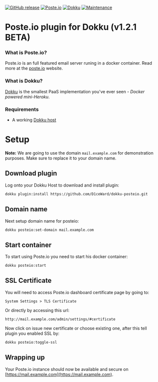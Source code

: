 [![GitHub release](https://img.shields.io/github/release/D1ceWard/dokku-posteio.svg)](https://github.com/D1ceWard/dokku-posteio)
[![Poste.io](https://img.shields.io/badge/Poste.io-2.2.1-blue.svg)](https://poste.io/changelog)
[![Dokku](https://img.shields.io/badge/Dokku-Repo-blue.svg)](https://github.com/dokku/dokku)
[![Maintenance](https://img.shields.io/badge/Maintained%3F-yes-green.svg)](https://github.com/D1ceWard/dokku-posteio/graphs/commit-activity)
# Poste.io plugin for Dokku (v1.2.1 BETA)

### What is Poste.io?

Poste.io is an full featured email server runing in a docker container. Read more at the [poste.io](https://poste.io/) website.

### What is Dokku?

[Dokku](http://dokku.viewdocs.io/dokku/) is the smallest PaaS implementation
you've ever seen - _Docker powered mini-Heroku_.

### Requirements
* A working [Dokku host](http://dokku.viewdocs.io/dokku/getting-started/installation/)

# Setup

**Note:** We are going to use the domain `mail.example.com` for demonstration
purposes. Make sure to replace it to your domain name.

## Download plugin
Log onto your Dokku Host to download and install plugin:
```bash
dokku plugin:install https://github.com/D1ceWard/dokku-posteio.git
```

## Domain name
Next setup domain name for posteio:

```bash
dokku posteio:set-domain mail.example.com
```

## Start container
To start using Poste.io you need to start his docker container:

``` bash
dokku posteio:start
```

## SSL Certificate

You will need to access Poste.io dashboard certificate page by going to:
```
System Settings > TLS Certificate
```
Or directly by accessing this url:
```
http://mail.example.com/admin/settings/#certificate
```

Now click on issue new certificate or choose existing one, after this tell plugin you enabled SSL by:
```bash
dokku posteio:toggle-ssl
```

## Wrapping up

Your Poste.io instance should now be available and secure on [https://mail.example.com](https://mail.example.com).
